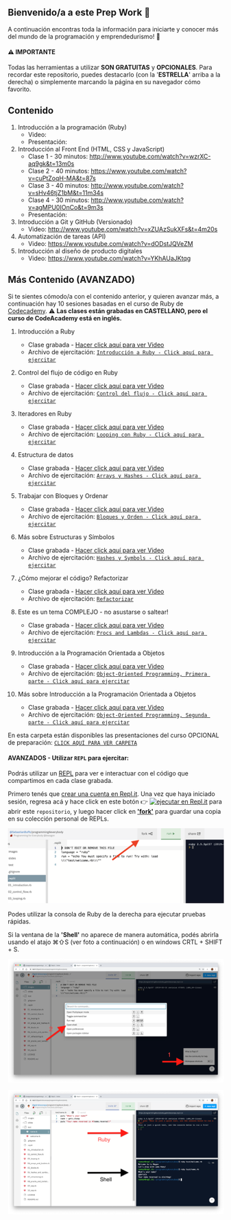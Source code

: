 ## Bienvenido/a a este Prep Work 💪

A continuación encontras toda la información para iniciarte y conocer más del mundo de la programación y emprendedurismo! 🎉

#### ⚠️ IMPORTANTE
Todas las herramientas a utilizar **SON GRATUITAS** y **OPCIONALES**.
Para recordar este repositorio, puedes destacarlo (con la '**ESTRELLA**' arriba a la derecha) o simplemente marcando la página en su navegador cómo favorito.


## Contenido
  1. Introducción a la programación (Ruby)
      - Video:
      - Presentación:
  2. Introducción al Front End (HTML, CSS y JavaScript)
      - Clase 1 - 30 minutos: http://www.youtube.com/watch?v=wzrXC-aq9gk&t=13m0s
      - Clase 2 - 40 minutos: https://www.youtube.com/watch?v=cuPtZoqH-MA&t=87s
      - Clase 3 - 40 minutos: http://www.youtube.com/watch?v=sHv46tjZ1bM&t=11m34s
      - Clase 4 - 30 minutos: http://www.youtube.com/watch?v=agMPU0IOnCo&t=9m3s
      - Presentación:
  3. Introducción a Git y GitHub (Versionado)
      - Video: http://www.youtube.com/watch?v=xZUAzSukXFs&t=4m20s
  4. Automatización de tareas (API)
      - Video: https://www.youtube.com/watch?v=dODstJQVeZM
  5. Introducción al diseño de producto digitales
      - Video: https://www.youtube.com/watch?v=YKhAUaJKtqg


## Más Contenido (AVANZADO)

Si te sientes cómodo/a con el contenido anterior, y quieren avanzar más, a continuación hay 10 sesiones basadas en el curso de Ruby de [Codecademy](https://www.codecademy.com/learn/learn-ruby).
⚠️ **Las clases están grabadas en CASTELLANO, pero el curso de CodeAcademy está en inglés.**

1. Introducción a Ruby
    - Clase grabada - [Hacer click aquí para ver Video](https://www.youtube.com/watch?v=RUppS0Vg-WI)
    - Archivo de ejercitación: [`Introducción a Ruby - Click aquí para ejercitar`](https://github.com/sbuffose/prepwork-talento-digital/blob/master/01_introduction.rb)

2. Control del flujo de código en Ruby
    - Clase grabada - [Hacer click aquí para ver Video]()
    - Archivo de ejercitación: [`Control del flujo - Click aquí para ejercitar`](https://github.com/sbuffose/prepwork-talento-digital/blob/master/02_control_flow.rb)

3. Iteradores en Ruby
    - Clase grabada - [Hacer click aquí para ver Video](https://www.youtube.com/watch?v=E5aCG0VIt3M)
    - Archivo de ejercitación: [`Looping con Ruby - Click aquí para ejercitar`](https://github.com/sbuffose/prepwork-talento-digital/blob/master/03_looping.rb)

4. Estructura de datos
    - Clase grabada - [Hacer click aquí para ver Video](https://www.youtube.com/watch?v=N9cNErAeC5c)
    - Archivo de ejercitación: [`Arrays y Hashes - Click aquí para ejercitar`](https://github.com/sbuffose/prepwork-talento-digital/blob/master/04_arrays_and_hashes.rb)

5. Trabajar con Bloques y Ordenar
    - Clase grabada - [Hacer click aquí para ver Video](https://www.youtube.com/watch?v=UQTsuHhOpNY)
    - Archivo de ejercitación: [`Bloques y Orden - Click aquí para ejercitar`](https://github.com/sbuffose/prepwork-talento-digital/blob/master/05_methods_and_blocks.rb)

6. Más sobre Estructuras y Símbolos
    - Clase grabada - [Hacer click aquí para ver Video](https://www.youtube.com/watch?v=UQTsuHhOpNY)
    - Archivo de ejercitación: [`Hashes y Symbols - Click aquí para ejercitar`](https://github.com/sbuffose/prepwork-talento-digital/blob/master/06_hashes_and_symbols.rb)

7. ¿Cómo mejorar el código? Refactorizar
    - Clase grabada - [Hacer click aquí para ver Video](https://www.youtube.com/watch?v=4gF1K2y78x8)
    - Archivo de ejercitación: [`Refactorizar`](https://github.com/sbuffose/prepwork-talento-digital/blob/master/07_refractoring.rb)

8. Este es un tema COMPLEJO - no asustarse o saltear!
    - Clase grabada - [Hacer click aquí para ver Video](https://www.youtube.com/watch?v=a83sZAnoxgA)
    - Archivo de ejercitación: [`Procs and Lambdas - Click aquí para ejercitar`](https://github.com/sbuffose/prepwork-talento-digital/blob/master/08_procks_and_lambdas.rb)

9. Introducción a la Programación Orientada a Objetos
    - Clase grabada - [Hacer click aquí para ver Video](https://www.youtube.com/watch?v=iEAgKrI8Fq4)
    - Archivo de ejercitación: [`Object-Oriented Programming, Primera parte - Click aquí para ejercitar`](https://github.com/sbuffose/prepwork-talento-digital/blob/master/09_oop.rb)

10. Más sobre Introducción a la Programación Orientada a Objetos
    - Clase grabada - [Hacer click aquí para ver Video](https://youtu.be/5GYzxfRaYx4)
    - Archivo de ejercitación: [`Object-Oriented Programming, Segunda parte - Click aquí para ejercitar`](https://github.com/sbuffose/prepwork-talento-digital/blob/master/10_oop.rb)


En esta carpeta están disponibles las presentaciones del curso OPCIONAL de preparación: [`CLICK AQUÍ PARA VER CARPETA`](https://github.com/sbuffose/prepwork-talento-digital/tree/master/slides)


#### AVANZADOS - Utilizar `REPL` para ejercitar:

Podrás utilizar un [REPL](https://en.wikipedia.org/wiki/Read%E2%80%93eval%E2%80%93print_loop) para ver e interactuar con el código que compartimos en cada clase grabada.

Primero tenés que [crear una cuenta en Repl.it](https://repl.it/signup). Una vez que haya iniciado sesión, regresa acá y hace click en este botón 👉 [![ejecutar en Repl.it](https://repl.it/badge/github/lewagonlisbon/programming4everyone)](https://repl.it/@SebastianBuffo/prepwork-talento-digital) para abrir este `repositorio`, y luego hacer click en [**'fork'**]() para guardar una copia en su colección personal de REPLs.

![](https://github.com/sbuffose/prepwork-talento-digital/raw/master/images/repl1.png)


Podes utilizar la consola de Ruby de la derecha para ejecutar pruebas rápidas.

Si la ventana de la **'Shell'** no aparece de manera automática, podés abrirla usando el atajo ⌘⇧S (ver foto a continuación) o en windows CRTL + SHIFT + S.

![](https://github.com/sbuffose/prepwork-talento-digital/raw/master/images/repl2.png)

![](https://github.com/sbuffose/prepwork-talento-digital/raw/master/images/repl3.png)
